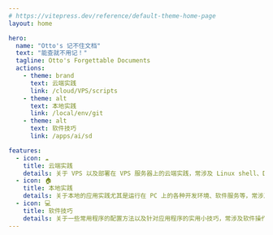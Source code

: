 ```yaml
---
# https://vitepress.dev/reference/default-theme-home-page
layout: home

hero:
  name: "Otto's 记不住文档"
  text: "能查就不用记！"
  tagline: Otto's Forgettable Documents
  actions:
    - theme: brand
      text: 云端实践
      link: /cloud/VPS/scripts
    - theme: alt
      text: 本地实践
      link: /local/env/git
    - theme: alt
      text: 软件技巧
      link: /apps/ai/sd

features:
  - icon: ☁️
    title: 云端实践
    details: 关于 VPS 以及部署在 VPS 服务器上的云端实践，常涉及 Linux shell、Docker、PHP 等...
  - icon: 🏠
    title: 本地实践
    details: 关于本地的应用实践尤其是运行在 PC 上的各种开发环境、软件服务等，常涉及 Python、C++、PS 等...
  - icon: 💻
    title: 软件技巧
    details: 关于一些常用程序的配置方法以及针对应用程序的实用小技巧，常涉及软件操作、配置文件修改等...
---
```


